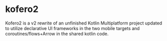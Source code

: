 # kofero2

Kofero2 is a v2 rewrite of an unfinished Kotlin Multiplatform project updated to utilize declarative UI frameworks in
the two mobile targets and coroutines/flows+Arrow in the shared kotlin code.
